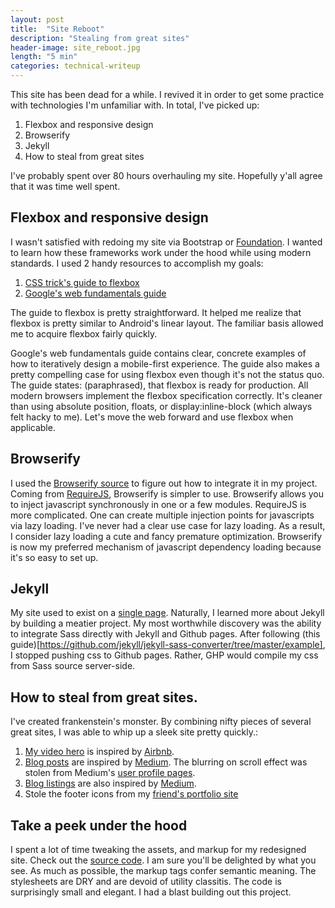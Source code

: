 ```yaml
---
layout: post
title:  "Site Reboot"
description: "Stealing from great sites"
header-image: site_reboot.jpg
length: "5 min"
categories: technical-writeup
---
```


This site has been dead for a while. I revived it in order to get some practice with technologies I'm unfamiliar with.
In total, I've picked up:

1. Flexbox and responsive design
2. Browserify
3. Jekyll
4. How to steal from great sites

I've probably spent over 80 hours overhauling my site. Hopefully y'all agree that it was time well spent.

## Flexbox and responsive design
I wasn't satisfied with redoing my site via Bootstrap or [Foundation](http://foundation.zurb.com/). I wanted
to learn how these frameworks work under the hood while using modern standards. I used 2 handy resources to accomplish my goals:

1. [CSS trick's guide to flexbox](http://css-tricks.com/snippets/css/a-guide-to-flexbox/)
2. [Google's web fundamentals guide](https://developers.google.com/web/fundamentals/)

The guide to flexbox is pretty straightforward. It helped me realize that flexbox is pretty similar to Android's linear layout.
The familiar basis allowed me to acquire flexbox fairly quickly.

Google's web fundamentals guide contains clear, concrete examples of how to iteratively design a mobile-first experience.
The guide also makes a pretty compelling case for using flexbox even though it's not the status quo. The guide states:
(paraphrased), that flexbox is ready for production. All modern browsers implement the flexbox specification correctly.
It's cleaner than using absolute position, floats, or display:inline-block (which always felt hacky to me). Let's move
the web forward and use flexbox when applicable.

## Browserify
I used the [Browserify source](http://browserify.org/articles.html) to figure out how to integrate it in
my project. Coming from [RequireJS](http://requirejs.org/), Browserify is simpler to use.
Browserify allows you to inject javascript synchronously in one or a few modules. RequireJS is more complicated. One can
create multiple injection points for javascripts via lazy loading. I've never had a clear use case for lazy loading.
As a result, I consider lazy loading a cute and fancy premature optimization. Browserify is now my preferred mechanism of javascript
dependency loading because it's so easy to set up.

## Jekyll
My site used to exist on a [single page](/legacy). Naturally, I learned more about Jekyll by building a meatier project.
My most worthwhile discovery was the ability to integrate Sass directly with Jekyll and Github pages. After following
(this guide)[https://github.com/jekyll/jekyll-sass-converter/tree/master/example], I stopped pushing css to Github pages.
Rather, GHP would compile my css from Sass source server-side.

## How to steal from great sites.
I've created frankenstein's monster. By combining nifty pieces of several great sites, I was able to whip up a sleek site
pretty quickly.:

1. [My video hero](/blog) is inspired by [Airbnb](https://www.airbnb.com).
2. [Blog posts](/technical-writeup/2014/12/07/site_reboot.html) are inspired by [Medium](https://medium.com/re-form/dealership-vernacular-4417bbe7c5b2).
The blurring on scroll effect was stolen from Medium's [user profile pages](https://medium.com/@wwnorton).
3. [Blog listings](/blog) are also inspired by [Medium](https://medium.com/).
4. Stole the footer icons from my [friend's portfolio site](http://www.justindelacruz.me/)

## Take a peek under the hood
I spent a lot of time tweaking the assets, and markup for my redesigned site. Check out the [source code](https://github.com/rcarino/rcarino.github.io).
I am sure you'll be delighted by what you see. As much as possible, the markup tags confer semantic meaning. The stylesheets
are DRY and are devoid of utility classitis. The code is surprisingly small and elegant. I had a blast building out this
project.